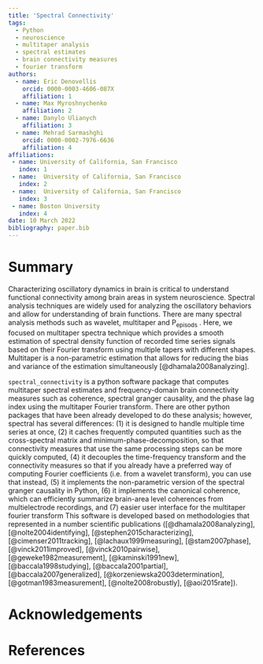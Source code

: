```yaml
---
title: 'Spectral Connectivity'
tags:
  - Python
  - neuroscience
  - multitaper analysis
  - spectral estimates
  - brain connectivity measures
  - fourier transform
authors:
  - name: Eric Denovellis
    orcid: 0000-0003-4606-087X
    affiliation: 1
  - name: Max Myroshnychenko
    affiliation: 2
  - name: Danylo Ulianych
    affiliation: 3
  - name: Mehrad Sarmashghi
    orcid: 0000-0002-7976-6636
    affiliation: 4
affiliations:
 - name: University of California, San Francisco
   index: 1
 - name:  University of California, San Francisco
   index: 2
 - name:  University of California, San Francisco
   index: 3
 - name: Boston University 
   index: 4
date: 10 March 2022
bibliography: paper.bib
---
```


# Summary

Characterizing oscillatory dynamics in brain is critical to understand functional connectivity among brain areas in system neuroscience. Spectral analysis techniques are widely used for analyzing the oscillatory behaviors and allow for understanding of brain functions. There are many spectral analysis methods such as wavelet, multitaper and P<sub>episods</sub> . Here, we focused on multitaper spectra technique which provides a smooth estimation of spectral density function of recorded time series signals based on their Fourier transform using multiple tapers with different shapes. Multitaper is a non-parametric estimation that allows for reducing the bias and variance of the estimation simultaneously [@dhamala2008analyzing]. 

`spectral_connectivity` is a python software package that computes multitaper spectral estimates and frequency-domain brain connectivity measures such as coherence, spectral granger causality, and the phase lag index using the multitaper Fourier transform. There are other python packages that have been already developed to do these analysis; however, spectral has several differences: (1) it is designed to handle multiple time series at once, (2) it caches frequently computed quantities such as the cross-spectral matrix and minimum-phase-decomposition, so that connectivity measures that use the same processing steps can be more quickly computed,
(4) it decouples the time-frequency transform and the connectivity measures so that if you already have a preferred way of computing Fourier coefficients (i.e. from a wavelet transform), you can use that instead, (5) it implements the non-parametric version of the spectral granger causality in Python, (6) it implements the canonical coherence, which can efficiently summarize brain-area level coherences from multielectrode recordings, and (7) easier user interface for the multitaper fourier transform
This software is developed based on methodologies that represented in a number scientific publications ([@dhamala2008analyzing], [@nolte2004identifying], [@stephen2015characterizing], [@cimenser2011tracking], [@lachaux1999measuring], [@stam2007phase], [@vinck2011improved], [@vinck2010pairwise], [@geweke1982measurement], [@kaminski1991new], [@baccala1998studying], [@baccala2001partial], [@baccala2007generalized], [@korzeniewska2003determination], [@gotman1983measurement], [@nolte2008robustly], [@aoi2015rate]).



# Acknowledgements


# References
